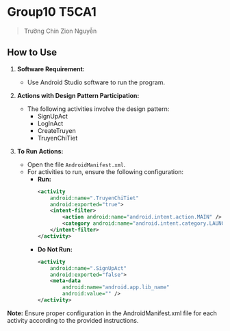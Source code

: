 # Group10 T5CA1
 > Trường Chin
 > Zion Nguyễn

## How to Use
1. **Software Requirement:** 
   - Use Android Studio software to run the program.

2. **Actions with Design Pattern Participation:**
   - The following activities involve the design pattern:
     - SignUpAct
     - LogInAct
     - CreateTruyen
     - TruyenChiTiet

3. **To Run Actions:**
   - Open the file `AndroidManifest.xml`.
   - For activities to run, ensure the following configuration:
     - **Run:**
       ```xml
       <activity
           android:name=".TruyenChiTiet"
           android:exported="true">
           <intent-filter>
               <action android:name="android.intent.action.MAIN" />
               <category android:name="android.intent.category.LAUNCHER" />
           </intent-filter>
       </activity>
       ```
     - **Do Not Run:**
       ```xml
       <activity
           android:name=".SignUpAct"
           android:exported="false">
           <meta-data
               android:name="android.app.lib_name"
               android:value="" />
       </activity>
       ```

**Note:** Ensure proper configuration in the AndroidManifest.xml file for each activity according to the provided instructions.
